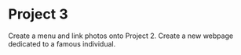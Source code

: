 # Project 3

Create a menu and link photos onto Project 2. Create a new webpage dedicated to a famous
individual.
